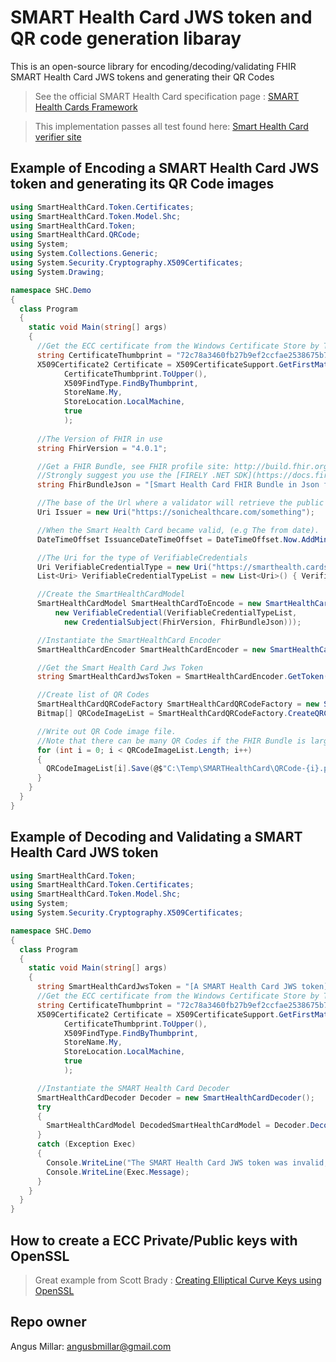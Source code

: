 # SMART Health Card JWS token and QR code generation libaray #

This is an open-source library for encoding/decoding/validating FHIR SMART Health Card JWS tokens and generating their QR Codes

>See the official SMART Health Card specification page : [SMART Health Cards Framework](https://smarthealth.cards/)

>This implementation passes all test found here: [Smart Health Card verifier site](https://demo-portals.smarthealth.cards/VerifierPortal.html)

## Example of Encoding a SMART Health Card JWS token and generating its QR Code images 
```C#
using SmartHealthCard.Token.Certificates;
using SmartHealthCard.Token.Model.Shc;
using SmartHealthCard.Token;
using SmartHealthCard.QRCode;
using System;
using System.Collections.Generic;
using System.Security.Cryptography.X509Certificates;
using System.Drawing;

namespace SHC.Demo
{
  class Program
  {
    static void Main(string[] args)
    {      
      //Get the ECC certificate from the Windows Certificate Store by Thumbprint
      string CertificateThumbprint = "72c78a3460fb27b9ef2ccfae2538675b75363fee";
      X509Certificate2 Certificate = X509CertificateSupport.GetFirstMatchingCertificate(
            CertificateThumbprint.ToUpper(),
            X509FindType.FindByThumbprint,
            StoreName.My,
            StoreLocation.LocalMachine,
            true
            );
     
      //The Version of FHIR in use
      string FhirVersion = "4.0.1";

      //Get a FHIR Bundle, see FHIR profile site: http://build.fhir.org/ig/dvci/vaccine-credential-ig/branches/main/index.html   
      //Strongly suggest you use the [FIRELY .NET SDK](https://docs.fire.ly/projects/Firely-NET-SDK/index.html) to build your FHIR Bundle and resources
      string FhirBundleJson = "[Smart Health Card FHIR Bundle in Json format]";

      //The base of the Url where a validator will retrieve the public keys from (e.g : [Issuer]/.well-known/jwks.json) 
      Uri Issuer = new Uri("https://sonichealthcare.com/something");

      //When the Smart Health Card became valid, (e.g The from date).
      DateTimeOffset IssuanceDateTimeOffset = DateTimeOffset.Now.AddMinutes(-1);

      //The Uri for the type of VerifiableCredentials
      Uri VerifiableCredentialType = new Uri("https://smarthealth.cards#covid19");
      List<Uri> VerifiableCredentialTypeList = new List<Uri>() { VerifiableCredentialType };

      //Create the SmartHealthCardModel
      SmartHealthCardModel SmartHealthCardToEncode = new SmartHealthCardModel(Issuer, IssuanceDateTimeOffset,
          new VerifiableCredential(VerifiableCredentialTypeList,
            new CredentialSubject(FhirVersion, FhirBundleJson)));

      //Instantiate the SmartHealthCard Encoder
      SmartHealthCardEncoder SmartHealthCardEncoder = new SmartHealthCardEncoder();

      //Get the Smart Health Card Jws Token 
      string SmartHealthCardJwsToken = SmartHealthCardEncoder.GetToken(Certificate, SmartHealthCardToEncode);

      //Create list of QR Codes
      SmartHealthCardQRCodeFactory SmartHealthCardQRCodeFactory = new SmartHealthCardQRCodeFactory();
      Bitmap[] QRCodeImageList = SmartHealthCardQRCodeFactory.CreateQRCode(SmartHealthCardJwsToken);

      //Write out QR Code image file.
      //Note that there can be many QR Codes if the FHIR Bundle is large
      for (int i = 0; i < QRCodeImageList.Length; i++)
      {
        QRCodeImageList[i].Save(@$"C:\Temp\SMARTHealthCard\QRCode-{i}.png", System.Drawing.Imaging.ImageFormat.Png);
      }
    }
  }
}

```

## Example of Decoding and Validating a SMART Health Card JWS token  
```C#
using SmartHealthCard.Token;
using SmartHealthCard.Token.Certificates;
using SmartHealthCard.Token.Model.Shc;
using System;
using System.Security.Cryptography.X509Certificates;

namespace SHC.Demo
{
  class Program
  {
    static void Main(string[] args)
    {
      string SmartHealthCardJwsToken = "[A SMART Health Card JWS token]";
      //Get the ECC certificate from the Windows Certificate Store by Thumbprint
      string CertificateThumbprint = "72c78a3460fb27b9ef2ccfae2538675b75363fee";
      X509Certificate2 Certificate = X509CertificateSupport.GetFirstMatchingCertificate(
            CertificateThumbprint.ToUpper(),
            X509FindType.FindByThumbprint,
            StoreName.My,
            StoreLocation.LocalMachine,
            true
            );

      //Instantiate the SMART Health Card Decoder
      SmartHealthCardDecoder Decoder = new SmartHealthCardDecoder();
      try
      {
        SmartHealthCardModel DecodedSmartHealthCardModel = Decoder.DecodeToSmartHealthCardModel(Certificate, SmartHealthCardJwsToken, Verify: true);
      }
      catch (Exception Exec)
      {
        Console.WriteLine("The SMART Health Card JWS token was invalid, please see mesage below:");
        Console.WriteLine(Exec.Message);
      }
    }
  }
}

```

## How to create a ECC Private/Public keys with OpenSSL ##
>Great example from Scott Brady : [Creating Elliptical Curve Keys using OpenSSL](https://www.scottbrady91.com/OpenSSL/Creating-Elliptical-Curve-Keys-using-OpenSSL)


## Repo owner ##

Angus Millar: angusbmillar@gmail.com
